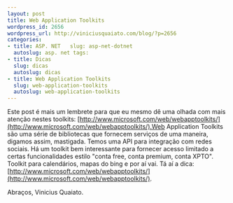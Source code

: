 ```yaml
--- 
layout: post
title: Web Application Toolkits
wordpress_id: 2656
wordpress_url: http://viniciusquaiato.com/blog/?p=2656
categories: 
- title: ASP. NET   slug: asp-net-dotnet
  autoslug: asp. net tags: 
- title: Dicas
  slug: dicas
  autoslug: dicas
- title: Web Application Toolkits
  slug: web-application-toolkits
  autoslug: web-application-toolkits
---
```

Este post é mais um lembrete para que eu mesmo dê uma olhada com mais atenção nestes toolkits: [http://www.microsoft.com/web/webapptoolkits/](http://www.microsoft.com/web/webapptoolkits/).Web Application Toolkits são uma série de bibliotecas que fornecem serviços de uma maneira, digamos assim, mastigada. Temos uma API para integração com redes sociais. Há um toolkit bem interessante para fornecer acesso limitado a certas funcionalidades estilo "conta free, conta premium, conta XPTO". Toolkit para calendários, mapas do bing e por aí vai. Tá aí a dica: [http://www.microsoft.com/web/webapptoolkits/](http://www.microsoft.com/web/webapptoolkits/).

Abraços,
Vinicius Quaiato.
